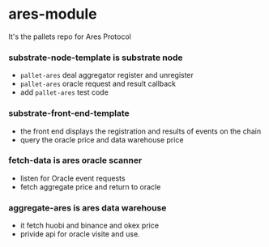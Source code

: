 # ares-module
It's the pallets repo for Ares Protocol 

### substrate-node-template is substrate node
   *  `pallet-ares` deal aggregator register and unregister
   *  `pallet-ares` oracle request and result callback 
   *   add `pallet-ares` test code
### substrate-front-end-template 
  * the front end displays the registration and results of events on the chain
  * query the oracle price and data warehouse price

### fetch-data is ares oracle scanner
  * listen for Oracle event requests
  * fetch aggregate price and return to oracle

### aggregate-ares is ares data warehouse 
  * it fetch huobi and binance and okex price
  * privide api for oracle visite and use. 
